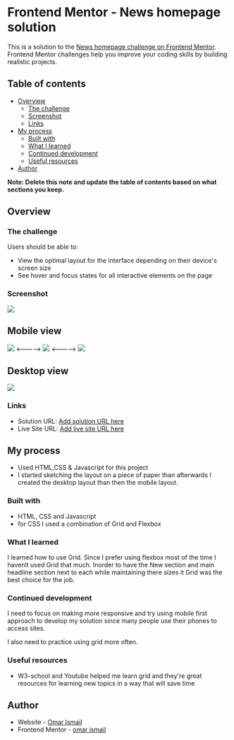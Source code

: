 # Frontend Mentor - News homepage solution

This is a solution to the [News homepage challenge on Frontend Mentor](https://www.frontendmentor.io/challenges/news-homepage-H6SWTa1MFl). Frontend Mentor challenges help you improve your coding skills by building realistic projects. 

## Table of contents

- [Overview](#overview)
  - [The challenge](#the-challenge)
  - [Screenshot](#screenshot)
  - [Links](#links)
- [My process](#my-process)
  - [Built with](#built-with)
  - [What I learned](#what-i-learned)
  - [Continued development](#continued-development)
  - [Useful resources](#useful-resources)
- [Author](#author)


**Note: Delete this note and update the table of contents based on what sections you keep.**

## Overview

### The challenge

Users should be able to:

- View the optimal layout for the interface depending on their device's screen size
- See hover and focus states for all interactive elements on the page

### Screenshot

![](./screenshot.jpg)
<h2>Mobile view</h2>

<img src="./assets/images/mobile1.jpg">
<----->

<img src="./assets/images/mobile2.jpg">
<----->

<img src="./assets/images/mobile3.jpg">



<h2>Desktop view</h2>
<img src="./assets/images/desktop.jpg">


### Links

- Solution URL: [Add solution URL here](https://your-solution-url.com)
- Live Site URL: [Add live site URL here](https://your-live-site-url.com)

## My process
- Used HTML,CSS & Javascript for this project
- I started sketching the layout on a piece of paper than afterwards I created the desktop layout than then the mobile layout.

### Built with
- HTML, CSS and Javascript
- for CSS I used a combination of Grid and Flexbox


### What I learned

I learned how to use Grid. Since I prefer using flexbox most of the time I havenlt used Grid that much. Inorder to have the New section and main headline section next to each while maintaining there sizes it Grid was the best choice for the job.


### Continued development

I need to focus on making more responsive and try using mobile first approach to develop my solution since many people use their phones to access sites.

I also need to practice using grid more often.


### Useful resources

- W3-school and Youtube helped me learn grid and they're great resources for learning new topics in a way that will save time


## Author

- Website - [Omar Ismail](https://omarismail7980.github.io/Portfolio/)
- Frontend Mentor - [omar ismail](https://www.frontendmentor.io/profile/OmarIsmail7980)


